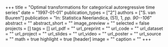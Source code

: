 +++
title = "Optimal transformations for categorical autoregressive time series"
date = "1997-01-01"
publication_types = ["2"]
authors = ["S. van Buuren"]
publication = "In: Statistica Neerlandica, (51), 1, _pp. 90--106_"
abstract = ""
abstract_short = ""
image_preview = ""
selected = false
projects = []
tags = []
url_pdf = ""
url_preprint = ""
url_code = ""
url_dataset = ""
url_project = ""
url_slides = ""
url_video = ""
url_poster = ""
url_source = ""
math = true
highlight = true
[header]
image = ""
caption = ""
+++
